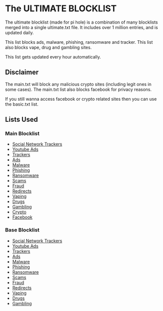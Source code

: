 # The ULTIMATE BLOCKLIST

The ultimate blocklist (made for pi hole) is a combination of many blocklists merged into a single ultimate.txt file.
It includes over 1 million entries, and is updated daily.

This list blocks ads, malware, phishing, ransomware and tracker.
This list also blocks vape, drug and gambling sites.

This list gets updated every hour automatically.

## Disclaimer

The main.txt will block any malicious crypto sites (including legit ones in some cases).
The main.txt list also blocks facebook for privacy reasons.

If you still wanna access facebook or crypto related sites then you can use the basic.txt list.

## Lists Used

### Main Blocklist

-   [Social Network Trackers](https://github.com/d43m0nhLInt3r/socialblocklists/raw/master/Tracking/trackingblocklist.txt)
-   [Youtube Ads](https://raw.githubusercontent.com/kboghdady/youTube_ads_4_pi-hole/master/youtubelist.txt)
-   [Trackers](https://blocklistproject.github.io/Lists/tracking.txt)
-   [Ads](https://blocklistproject.github.io/Lists/ads.txt)
-   [Malware](https://blocklistproject.github.io/Lists/malware.txt)
-   [Phishing](https://blocklistproject.github.io/Lists/phishing.txt)
-   [Ransomware](https://blocklistproject.github.io/Lists/ransomware.txt)
-   [Scams](https://blocklistproject.github.io/Lists/scam.txt)
-   [Fraud](https://blocklistproject.github.io/Lists/fraud.txt)
-   [Redirects](https://blocklistproject.github.io/Lists/redirect.txt)
-   [Vaping](https://blocklistproject.github.io/Lists/vaping.txt)
-   [Drugs](https://blocklistproject.github.io/Lists/drugs.txt)
-   [Gambling](https://blocklistproject.github.io/Lists/gambling.txt)
-   [Crypto](https://blocklistproject.github.io/Lists/crypto.txt)
-   [Facebook](https://blocklistproject.github.io/Lists/facebook.txt)

### Base Blocklist

-   [Social Network Trackers](https://github.com/d43m0nhLInt3r/socialblocklists/raw/master/Tracking/trackingblocklist.txt)
-   [Youtube Ads](https://raw.githubusercontent.com/kboghdady/youTube_ads_4_pi-hole/master/youtubelist.txt)
-   [Trackers](https://blocklistproject.github.io/Lists/tracking.txt)
-   [Ads](https://blocklistproject.github.io/Lists/ads.txt)
-   [Malware](https://blocklistproject.github.io/Lists/malware.txt)
-   [Phishing](https://blocklistproject.github.io/Lists/phishing.txt)
-   [Ransomware](https://blocklistproject.github.io/Lists/ransomware.txt)
-   [Scams](https://blocklistproject.github.io/Lists/scam.txt)
-   [Fraud](https://blocklistproject.github.io/Lists/fraud.txt)
-   [Redirects](https://blocklistproject.github.io/Lists/redirect.txt)
-   [Vaping](https://blocklistproject.github.io/Lists/vaping.txt)
-   [Drugs](https://blocklistproject.github.io/Lists/drugs.txt)
-   [Gambling](https://blocklistproject.github.io/Lists/gambling.txt)
